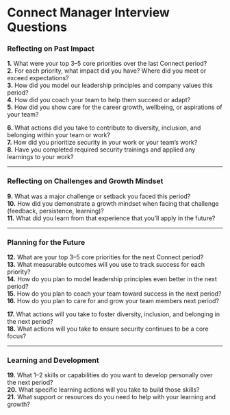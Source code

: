# **Connect Manager Interview Questions**

### Reflecting on Past Impact

**1.** What were your top 3–5 core priorities over the last Connect period?  
**2.** For each priority, what impact did you have? Where did you meet or exceed expectations?  
**3.** How did you model our leadership principles and company values this period?  
**4.** How did you coach your team to help them succeed or adapt?  
**5.** How did you show care for the career growth, wellbeing, or aspirations of your team?

**6.** What actions did you take to contribute to diversity, inclusion, and belonging within your team or work?  
**7.** How did you prioritize security in your work or your team’s work?  
**8.** Have you completed required security trainings and applied any learnings to your work?

---

### Reflecting on Challenges and Growth Mindset

**9.** What was a major challenge or setback you faced this period?  
**10.** How did you demonstrate a growth mindset when facing that challenge (feedback, persistence, learning)?  
**11.** What did you learn from that experience that you’ll apply in the future?

---

### Planning for the Future

**12.** What are your top 3–5 core priorities for the next Connect period?  
**13.** What measurable outcomes will you use to track success for each priority?  
**14.** How do you plan to model leadership principles even better in the next period?  
**15.** How do you plan to coach your team toward success in the next period?  
**16.** How do you plan to care for and grow your team members next period?

**17.** What actions will you take to foster diversity, inclusion, and belonging in the next period?  
**18.** What actions will you take to ensure security continues to be a core focus?

---

### Learning and Development

**19.** What 1–2 skills or capabilities do you want to develop personally over the next period?  
**20.** What specific learning actions will you take to build those skills?  
**21.** What support or resources do you need to help with your learning and growth?